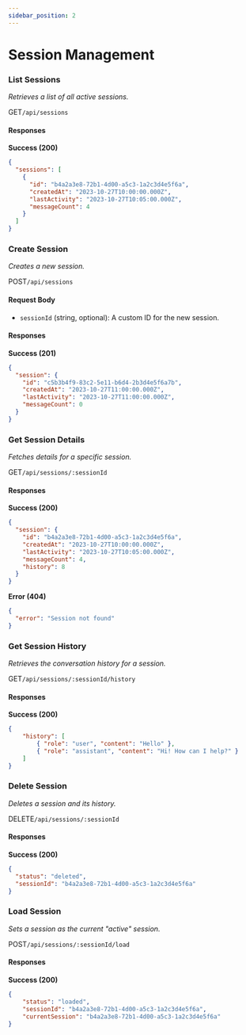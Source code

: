 ```yaml
---
sidebar_position: 2
---
```


# Session Management

### List Sessions
*Retrieves a list of all active sessions.*

<p class="api-endpoint-header"><span class="api-method get">GET</span><code>/api/sessions</code></p>

#### Responses

**Success (200)**
```json
{
  "sessions": [
    {
      "id": "b4a2a3e8-72b1-4d00-a5c3-1a2c3d4e5f6a",
      "createdAt": "2023-10-27T10:00:00.000Z",
      "lastActivity": "2023-10-27T10:05:00.000Z",
      "messageCount": 4
    }
  ]
}
```

### Create Session
*Creates a new session.*

<p class="api-endpoint-header"><span class="api-method post">POST</span><code>/api/sessions</code></p>

#### Request Body
- `sessionId` (string, optional): A custom ID for the new session.

#### Responses

**Success (201)**
```json
{
  "session": {
    "id": "c5b3b4f9-83c2-5e11-b6d4-2b3d4e5f6a7b",
    "createdAt": "2023-10-27T11:00:00.000Z",
    "lastActivity": "2023-10-27T11:00:00.000Z",
    "messageCount": 0
  }
}
```

### Get Session Details
*Fetches details for a specific session.*

<p class="api-endpoint-header"><span class="api-method get">GET</span><code>/api/sessions/:sessionId</code></p>

#### Responses

**Success (200)**
```json
{
  "session": {
    "id": "b4a2a3e8-72b1-4d00-a5c3-1a2c3d4e5f6a",
    "createdAt": "2023-10-27T10:00:00.000Z",
    "lastActivity": "2023-10-27T10:05:00.000Z",
    "messageCount": 4,
    "history": 8
  }
}
```

**Error (404)**
```json
{
  "error": "Session not found"
}
```

### Get Session History
*Retrieves the conversation history for a session.*

<p class="api-endpoint-header"><span class="api-method get">GET</span><code>/api/sessions/:sessionId/history</code></p>

#### Responses

**Success (200)**
```json
{
    "history": [
        { "role": "user", "content": "Hello" },
        { "role": "assistant", "content": "Hi! How can I help?" }
    ]
}
```

### Delete Session
*Deletes a session and its history.*

<p class="api-endpoint-header"><span class="api-method delete">DELETE</span><code>/api/sessions/:sessionId</code></p>

#### Responses

**Success (200)**
```json
{
  "status": "deleted",
  "sessionId": "b4a2a3e8-72b1-4d00-a5c3-1a2c3d4e5f6a"
}
```

### Load Session
*Sets a session as the current "active" session.*

<p class="api-endpoint-header"><span class="api-method post">POST</span><code>/api/sessions/:sessionId/load</code></p>

#### Responses

**Success (200)**
```json
{
    "status": "loaded",
    "sessionId": "b4a2a3e8-72b1-4d00-a5c3-1a2c3d4e5f6a",
    "currentSession": "b4a2a3e8-72b1-4d00-a5c3-1a2c3d4e5f6a"
}
```
